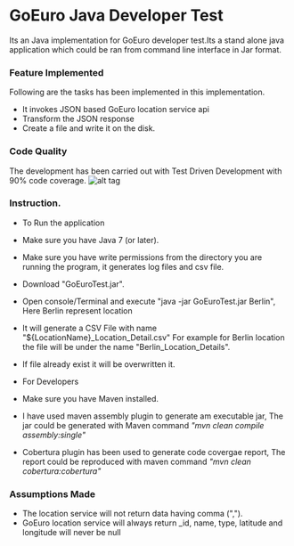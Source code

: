 # GoEuro Java Developer Test
Its an Java implementation for GoEuro developer test.Its a stand alone java application which could be ran from command line interface in Jar format.

### Feature Implemented
Following are the tasks has been implemented in this implementation.
* It invokes JSON based GoEuro location service api
* Transform the JSON response
* Create a file and write it on the disk.

### Code Quality
The development has been carried out with Test Driven Development with 90% code coverage.
![alt tag](https://github.com/akhileshkshatriya/goeuro-devtest/blob/master/code-coverage.png)
### Instruction.
* To Run the application
 * Make sure you have Java 7 (or later).
 * Make sure you have write permissions from the directory you are running the program, it generates log files and csv file.
 * Download "GoEuroTest.jar".
 * Open console/Terminal and execute "java -jar GoEuroTest.jar Berlin", Here Berlin represent location
 * It will generate a CSV File with name "${LocationName}_Location_Detail.csv" For example for Berlin location       the file will be under the name "Berlin_Location_Details".
 * If file already exist it will be overwritten it.

* For Developers
 * Make sure you have Maven installed.
 * I have used maven assembly plugin to generate am executable jar, The jar could be generated with Maven command _"mvn clean compile assembly:single"_
 * Cobertura plugin has been used to generate code covergae report, The report could be reproduced with maven command _"mvn clean cobertura:cobertura"_

### Assumptions Made
* The location service will not return data having comma (",").
* GoEuro location service will always return _id, name, type, latitude and longitude will never be null




